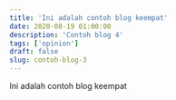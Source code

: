 ```yaml
---
title: 'Ini adalah contoh blog keempat'
date: 2020-08-19 01:00:00
description: 'Contoh blog 4'
tags: ['opinion']
draft: false
slug: contoh-blog-3
---
```


Ini adalah contoh blog keempat
